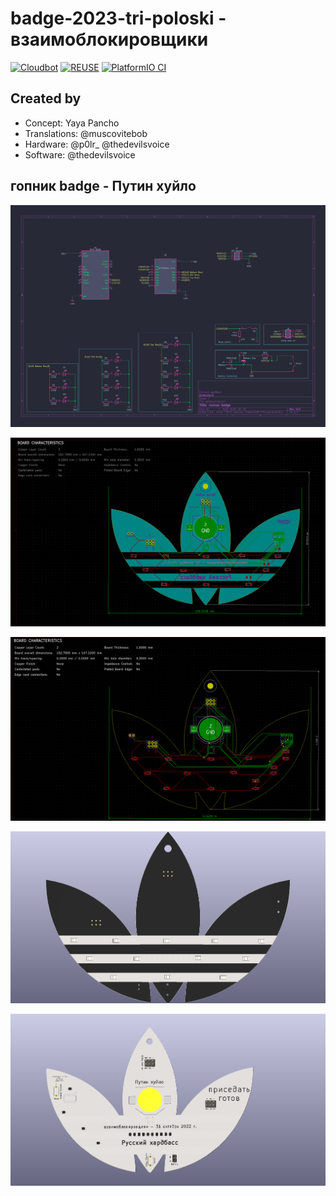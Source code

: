 # badge-2023-tri-poloski - взаимоблокировщики

[![Cloudbot](https://github.com/DEAD10C5/badge-2023-tri-poloski/actions/workflows/cloudbot-call.yml/badge.svg)](https://github.com/DEAD10C5/badge-2023-tri-poloski/actions/workflows/cloudbot-call.yml) [![REUSE](https://github.com/DEAD10C5/badge-2023-tri-poloski/actions/workflows/reuse.yml/badge.svg)](https://github.com/DEAD10C5/badge-2023-tri-poloski/actions/workflows/reuse.yml) [![PlatformIO CI](https://github.com/DEAD10C5/badge-2023-tri-poloski/actions/workflows/platformio.yml/badge.svg)](https://github.com/DEAD10C5/badge-2023-tri-poloski/actions/workflows/platformio.yml)

## Created by

- Concept: Yaya Pancho
- Translations: @muscovitebob
- Hardware: @p0lr_ @thedevilsvoice
- Software: @thedevilsvoice

## гопник badge - Путин хуйло

![schematic](https://github.com/DEAD10C5/badge-2023-tri-poloski/blob/main/pcb/docs/images/schematic-v2.png)

![art](https://github.com/DEAD10C5/badge-2023-tri-poloski/blob/main/pcb/docs/images/adidas-brd2.png)

![routing](https://github.com/DEAD10C5/badge-2023-tri-poloski/blob/main/pcb/docs/images/adidas-brd.png)

![front](https://github.com/DEAD10C5/badge-2023-tri-poloski/blob/main/pcb/docs/images/adidas-front-3d-v2.png)

![back](https://github.com/DEAD10C5/badge-2023-tri-poloski/blob/main/pcb/docs/images/adidas-back-3d-v2.png)
